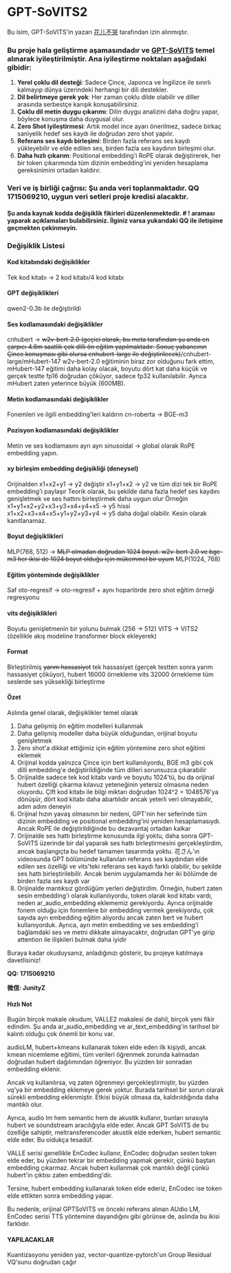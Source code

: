 # GPT-SoVITS2

Bu isim, GPT-SoVITS'in yazarı [花儿不哭](https://space.bilibili.com/5760446?spm_id_from=333.337.0.0) tarafından izin alınmıştır.
### Bu proje hala geliştirme aşamasındadır ve [GPT-SoVITS](https://github.com/RVC-Boss/GPT-SoVITS) temel alınarak iyileştirilmiştir. Ana iyileştirme noktaları aşağıdaki gibidir:

1. **Yerel çoklu dil desteği**: Sadece Çince, Japonca ve İngilizce ile sınırlı kalmayıp dünya üzerindeki herhangi bir dili destekler.
2. **Dil belirtmeye gerek yok**: Her zaman çoklu dilde olabilir ve diller arasında serbestçe karışık konuşabilirsiniz.
3. **Çoklu dil metin duygu çıkarımı**: Dilin duygu analizini daha doğru yapar, böylece konuşma daha duygusal olur.
4. **Zero Shot iyileştirmesi**: Artık model ince ayarı önerilmez, sadece birkaç saniyelik hedef ses kaydı ile doğrudan zero shot yapılır.
5. **Referans ses kaydı birleşimi**: Birden fazla referans ses kaydı yükleyebilir ve elde edilen ses, birden fazla ses kaydının birleşimi olur.
6. **Daha hızlı çıkarım**: Positional embedding'i RoPE olarak değiştirerek, her bir token çıkarımında tüm dizinin embedding'ini yeniden hesaplama gereksinimini ortadan kaldırır.

### **Veri ve iş birliği çağrısı**: Şu anda veri toplanmaktadır. QQ 1715069210, uygun veri setleri proje kredisi alacaktır.

#### Şu anda kaynak kodda değişiklik fikirleri düzenlenmektedir. # ! araması yaparak açıklamaları bulabilirsiniz. İlginiz varsa yukarıdaki QQ ile iletişime geçmekten çekinmeyin.

### Değişiklik Listesi

#### Kod kitabındaki değişiklikler
Tek kod kitabı -> 2 kod kitabı/4 kod kitabı
#### GPT değişiklikleri
qwen2-0.3b ile değiştirildi
#### Ses kodlamasındaki değişiklikler
cnhubert -> ~~w2v-bert-2.0 (geçici olarak, bu meta tarafından şu anda en çarpıcı 4.6m saatlik çok dilli ön eğitim yapılmaktadır. Sonuç yabancının Çince konuşması gibi olursa cnhubert-large ile değiştirilecek)~~/cnhubert-large/mHubert-147
w2v-bert-2.0 eğitiminin biraz zor olduğunu fark ettim, mHubert-147 eğitimi daha kolay olacak, boyutu dört kat daha küçük ve gerçek testte fp16 doğrudan çöküyor, sadece fp32 kullanılabilir. Ayrıca mHubert zaten yeterince büyük (600MB).
#### Metin kodlamasındaki değişiklikler
Fonemleri ve ilgili embedding'leri kaldırın
cn-roberta -> BGE-m3
#### Pozisyon kodlamasındaki değişiklikler
Metin ve ses kodlamasını ayrı ayrı sinusoidal -> global olarak RoPE embedding yapın.
#### xy birleşim embedding değişikliği (deneysel)
Orijinalden
x1+x2+y1 -> y2
değiştir
x1+y1+x2 -> y2
ve tüm dizi tek bir RoPE embedding'i paylaşır
Teorik olarak, bu şekilde daha fazla hedef ses kaydını genişletmek ve ses hattını birleştirmek daha uygun olur
Örneğin
x1+y1+x2+y2+x3+y3+x4+y4+x5 -> y5
hissi
x1+x2+x3+x4+x5+y1+y2+y3+y4 -> y5
daha doğal olabilir. Kesin olarak kanıtlanamaz.
#### Boyut değişiklikleri
MLP(768, 512) -> ~~MLP olmadan doğrudan 1024 boyut. w2v-bert-2.0 ve bge-m3 her ikisi de 1024 boyut olduğu için mükemmel bir uyum~~ MLP(1024, 768)
#### Eğitim yönteminde değişiklikler
Saf oto-regresif -> oto-regresif + aynı hoparlörde zero shot eğitim örneği regresyonu
#### vits değişiklikleri
Boyutu genişletmenin bir yolunu bulmak (256 -> 512) VITS -> VITS2 (özellikle akış modeline transformer block ekleyerek)
#### Format
Birleştirilmiş ~~yarım hassasiyet~~ tek hassasiyet (gerçek testten sonra yarım hassasiyet çöküyor), hubert 16000 örnekleme vits 32000 örnekleme tüm seslerde ses yüksekliği birleştirme
#### Özet
Aslında genel olarak, değişiklikler temel olarak
1. Daha gelişmiş ön eğitim modelleri kullanmak
2. Daha gelişmiş modeller daha büyük olduğundan, orijinal boyutu genişletmek
3. Zero shot'a dikkat ettiğimiz için eğitim yöntemine zero shot eğitimi eklemek
4. Orijinal kodda yalnızca Çince için bert kullanılıyordu, BGE m3 gibi çok dilli embedding'e değiştirildiğinde tüm dilleri sorunsuzca çıkarabilir
5. Orijinalde sadece tek kod kitabı vardı ve boyutu 1024'tü, bu da orijinal hubert özelliği çıkarma kılavuz yeteneğinin yetersiz olmasına neden oluyordu. Çift kod kitabı ile bilgi miktarı doğrudan 1024^2 = 1048576'ya dönüşür, dört kod kitabı daha abartılıdır ancak yeterli veri olmayabilir, adım adım deneyin
6. Orijinal hızın yavaş olmasının bir nedeni, GPT'nin her seferinde tüm dizinin embedding ve positional embedding'ini yeniden hesaplamasıydı. Ancak RoPE ile değiştirildiğinde bu dezavantaj ortadan kalkar
7. Orijinalde ses hattı birleştirme konusunda ilgi yoktu, daha sonra GPT-SoVITS üzerinde bir dal yaparak ses hattı birleştirmesini gerçekleştirdim, ancak başlangıçta bu hedef tamamen tasarımda yoktu. 花さん'ın videosunda GPT bölümünde kullanılan referans ses kaydından elde edilen ses özelliği ve vits'teki referans ses kaydı farklı olabilir, bu şekilde ses hattı birleştirilebilir. Ancak benim uygulamamda her iki bölümde de birden fazla ses kaydı var
8. Orijinalde mantıksız gördüğüm yerleri değiştirdim. Örneğin, hubert zaten sesin embedding'i olarak kullanılıyordu, token olarak kod kitabı vardı, neden ar_audio_embedding eklememiz gerekiyordu. Ayrıca orijinalde fonem olduğu için fonemlere bir embedding vermek gerekiyordu, çok sayıda ayrı embedding eğitim alıyordu ancak zaten bert ve hubert kullanıyorduk. Ayrıca, ayrı metin embedding ve ses embedding'i bağlamdaki ses ve metni dikkate almayacaktır, doğrudan GPT'ye girip attention ile ilişkileri bulmak daha iyidir

Buraya kadar okuduysanız, anladığınızı gösterir, bu projeye katılmaya davetlisiniz!

**QQ: 1715069210**

**微信: JunityZ**

#### Hızlı Not
Bugün birçok makale okudum, VALLE2 makalesi de dahil, birçok yeni fikir edindim. Şu anda ar_audio_embedding ve ar_text_embedding'in tarihsel bir kalıntı olduğu çok önemli bir konu var.

audioLM, hubert+kmeans kullanarak token elde eden ilk kişiydi, ancak kmean nicemleme eğitimi, tüm verileri öğrenmek zorunda kalmadan doğrudan hubert dağılımından öğreniyor. Bu yüzden bir sonradan embedding eklenir.

Ancak vq kullanılırsa, vq zaten öğrenmeyi gerçekleştirmiştir, bu yüzden vq'ya bir embedding eklemeye gerek yoktur. Burada tarihsel bir sorun olarak sürekli embedding eklenmiştir. Etkisi büyük olmasa da, kaldırıldığında daha mantıklı olur.

Ayrıca, audio lm hem semantic hem de akustik kullanır, bunları sırasıyla hubert ve soundstream aracılığıyla elde eder. Ancak GPT SoVITS de bu özelliğe sahiptir, meltransferencoder akustik elde ederken, hubert semantic elde eder. Bu oldukça tesadüf.

VALLE serisi genellikle EnCodec kullanır, EnCodec doğrudan sesten token elde eder, bu yüzden tekrar bir embedding yapmak gerekir, çünkü baştan embedding çıkarmaz. Ancak hubert kullanmak çok mantıklı değil çünkü hubert'in çıktısı zaten embedding'dir.

Tersine, hubert embedding kullanarak token elde ederiz, EnCodec ise token elde ettikten sonra embedding yapar.

Bu nedenle, orijinal GPTSoVITS ve önceki referans alınan AUdio LM, EnCodec serisi TTS yöntemine dayandığını gibi görünse de, aslında bu ikisi farklıdır.

#### YAPILACAKLAR
Kuantizasyonu yeniden yaz, vector-quantize-pytorch'un Group Residual VQ'sunu doğrudan çağır
